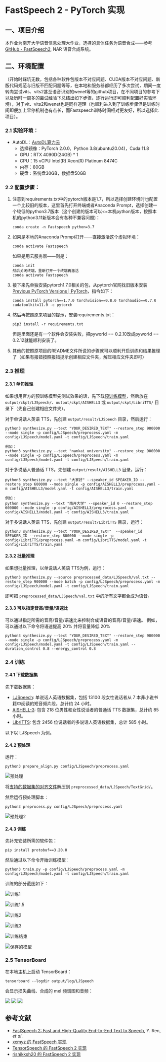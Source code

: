 # FastSpeech 2 - PyTorch 实现

## 一、项目介绍

本作业为南开大学语音信息处理大作业，选择的具体任务为语音合成——参考[GitHub - FastSpeech2](https://github.com/ming024/FastSpeech2), NAR 语音合成系统。



## 二、环境配置

（开始时踩坑无数，包括各种软件包版本不对应问题、CUDA版本不对应问题、新版代码规范与旧版不匹配问题等等，在本地和服务器都经历了多次尝试，期间一度转向尝试vits、vits2甚至语音识别的wenet等的github项目，在不同项目的参考下以及历时一周多的尝试经验下总结出如下步骤，逐行运行即可顺利配置好实验环境），对于vit、vits2和wenet也是同样道理（也顺利进入到了训练步骤但是训练时间即便加上早停机制也有点长，而Fastspeech训练时间相对更友好，所以选择此项目）。



### 2.1 实验环境：

- AutoDL：[AutoDL算力云](https://www.autodl.com/console/homepage/personal)
  - 选择镜像：PyTorch 2.0.0，Python 3.8(ubuntu20.04)，Cuda 11.8
  - GPU：RTX 4090D(24GB) * 1
  - CPU：15 vCPU Intel(R) Xeon(R) Platinum 8474C
  - 内存：80GB
  - 硬盘：系统盘30GB，数据盘50GB



### 2.2 配置步骤：

1. 注意到requirements.txt中的pytorch版本是1.7，所以选择创建环境时也配置一个比较旧的版本，这里首先打开终端或者Anaconda Prompt，选择创建一个较低的python3.7版本（这个创建的版本可以<=本机python版本，按照本机的python3.11新版本会有各种不兼容问题)：

   ```shell
   conda create -n Fastspeech python=3.7
   ```

2. 如果是本地的Anaconda Prompt打开——直接激活这个虚拟环境：

   ```shell
   conda activate Fastspeech
   ```

   如果是用云服务器——则是：

   ```
   conda init
   然后关闭终端，重新打开一个终端再激活
   conda activate Fastspeech
   ```

3. 接下来先单独安装pytorch1.7.0相关的包，从pytorch官网找旧版本安装[Previous PyTorch Versions | PyTorch](https://pytorch.org/get-started/previous-versions/)，指令如下：

   ```shell
   conda install pytorch==1.7.0 torchvision==0.8.0 torchaudio==0.7.0 cudatoolkit=11.0 -c pytorch
   ```

4. 然后再按照原来项目的提示，安装requirements.txt：

   ```shell
   pip3 install -r requirements.txt
   ```

   但是里面还是有一个软件会安装失败，把pyworld == 0.2.10改成pyworld == 0.2.12就能顺利安装了。

5. 其他的按照原项目的README文件所说的步骤就可以顺利开启训练和结果推理了（如果有报错按照报错提示创建相应文件夹，解压相应文件夹即可）



### 2.3 推理

#### 2.3.1 单句推理

如果想用官方的预训练模型先测试效果的话，先下载[预训练模型](https://drive.google.com/drive/folders/1DOhZGlTLMbbAAFZmZGDdc77kz1PloS7F?usp=sharing)，然后放在 ``output/ckpt/LJSpeech/``、``output/ckpt/AISHELL3`` 或 ``output/ckpt/LibriTTS/`` 目录下（先自己创建相应文件夹）。

对于单说话人英语 TTS，先创建 `output/result/LJSpeech` 目录，然后运行：

```
python3 synthesize.py --text "YOUR_DESIRED_TEXT" --restore_step 900000 --mode single -p config/LJSpeech/preprocess.yaml -m config/LJSpeech/model.yaml -t config/LJSpeech/train.yaml

例如：
python3 synthesize.py --text "nankai university" --restore_step 900000 --mode single -p config/LJSpeech/preprocess.yaml -m config/LJSpeech/model.yaml -t config/LJSpeech/train.yaml
```

对于多说话人普通话 TTS，先创建 `output/result/AISHELL3` 目录，运行：

```
python3 synthesize.py --text "大家好" --speaker_id SPEAKER_ID --restore_step 600000 --mode single -p config/AISHELL3/preprocess.yaml -m config/AISHELL3/model.yaml -t config/AISHELL3/train.yaml

例如：
python synthesize.py --text "南开大学" --speaker_id 0 --restore_step 600000 --mode single -p config/AISHELL3/preprocess.yaml -m config/AISHELL3/model.yaml -t config/AISHELL3/train.yaml
```

对于多说话人英语 TTS，先创建 `output/result/LibriTTS` 目录，运行：

```
python3 synthesize.py --text "YOUR_DESIRED_TEXT"  --speaker_id SPEAKER_ID --restore_step 800000 --mode single -p config/LibriTTS/preprocess.yaml -m config/LibriTTS/model.yaml -t config/LibriTTS/train.yaml
```



#### 2.3.2 批量推理

如果想批量推理，以单说话人英语 TTS为例，运行：

```
python3 synthesize.py --source preprocessed_data/LJSpeech/val.txt --restore_step 900000 --mode batch -p config/LJSpeech/preprocess.yaml -m config/LJSpeech/model.yaml -t config/LJSpeech/train.yaml
```

即可把 ``preprocessed_data/LJSpeech/val.txt`` 中的所有文字都合成为语音。



#### 2.3.3 可以指定音高/音量/语速比

可以通过指定所需的音高/音量/语速比来控制合成语音的音高/音量/语速。
例如，可以通过以下命令将语速提高 20% 并将音量降低 20%

```
python3 synthesize.py --text "YOUR_DESIRED_TEXT" --restore_step 900000 --mode single -p config/LJSpeech/preprocess.yaml -m config/LJSpeech/model.yaml -t config/LJSpeech/train.yaml --duration_control 0.8 --energy_control 0.8
```



### 2.4 训练

#### 2.4.1 下载数据集

先下载数据集：

- [LJSpeech](https://keithito.com/LJ-Speech-Dataset/): 单说话人英语数据集，包括 13100 段女性说话者从 7 本非小说书籍中阅读的短音频片段，总计约 24 小时。
- [AISHELL-3](http://www.aishelltech.com/aishell_3): 包含 218 位男性和女性说话者的普通话 TTS 数据集，总计约 85 小时。
- [LibriTTS](https://research.google/tools/datasets/libri-tts/): 包含 2456 位说话者的多说话人英语数据集，总计 585 小时。

以下以 LJSpeech 为例。



#### 2.4.2 预处理

运行：

```
python3 prepare_align.py config/LJSpeech/preprocess.yaml
```

![预处理](assets/预处理.png)

将[支持的数据集的对齐文件](https://drive.google.com/drive/folders/1DBRkALpPd6FL9gjHMmMEdHODmkgNIIK4?usp=sharing)解压到 ``preprocessed_data/LJSpeech/TextGrid/``。

然后运行预处理脚本：

```
python3 preprocess.py config/LJSpeech/preprocess.yaml
```

![预处理2](assets/预处理2.png)



#### 2.4.3 训练

先补充安装所需的软件包：

```
pip install protobuf==3.20.0
```

然后通过以下命令开始训练模型：

```
python3 train.py -p config/LJSpeech/preprocess.yaml -m config/LJSpeech/model.yaml -t config/LJSpeech/train.yaml
```

训练的部分截图如下：

![训练1](assets/训练1.png)

![训练1.5](assets/训练1.5.png)

![训练2](assets/训练2.png)

![训练3](assets/训练3.png)

![训练结束](assets/训练结束.png)

![保存的模型](assets/保存的模型.png)

### 2.5 TensorBoard

在本地主机上启动 TensorBoard：

```
tensorboard --logdir output/log/LJSpeech
```

会显示损失曲线、合成的 mel 频谱图和音频：

![](assets/tensorboard_loss.png)
![](assets/tensorboard_spec.png)
![](assets/tensorboard_audio.png)



## 参考文献

- [FastSpeech 2: Fast and High-Quality End-to-End Text to Speech](https://arxiv.org/abs/2006.04558), Y. Ren, *et al*.
- [xcmyz 的 FastSpeech 实现](https://github.com/xcmyz/FastSpeech)
- [TensorSpeech 的 FastSpeech 2 实现](https://github.com/TensorSpeech/TensorflowTTS)
- [rishikksh20 的 FastSpeech 2 实现](https://github.com/rishikksh20/FastSpeech2)


